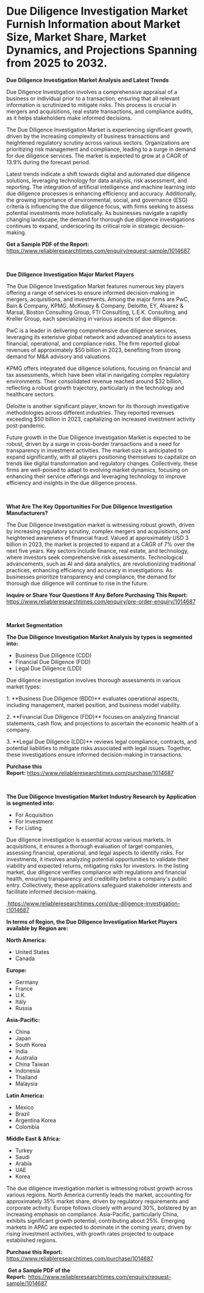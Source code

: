 <p><h1>Due Diligence Investigation Market Furnish Information about Market Size, Market Share, Market Dynamics, and Projections Spanning from 2025 to 2032.</h1></p><p><strong>Due Diligence Investigation Market Analysis and Latest Trends</strong></p>
<p><p>Due Diligence Investigation involves a comprehensive appraisal of a business or individual prior to a transaction, ensuring that all relevant information is scrutinized to mitigate risks. This process is crucial in mergers and acquisitions, real estate transactions, and compliance audits, as it helps stakeholders make informed decisions.</p><p>The Due Diligence Investigation Market is experiencing significant growth, driven by the increasing complexity of business transactions and heightened regulatory scrutiny across various sectors. Organizations are prioritizing risk management and compliance, leading to a surge in demand for due diligence services. The market is expected to grow at a CAGR of 13.9% during the forecast period. </p><p>Latest trends indicate a shift towards digital and automated due diligence solutions, leveraging technology for data analysis, risk assessment, and reporting. The integration of artificial intelligence and machine learning into due diligence processes is enhancing efficiency and accuracy. Additionally, the growing importance of environmental, social, and governance (ESG) criteria is influencing the due diligence focus, with firms seeking to assess potential investments more holistically. As businesses navigate a rapidly changing landscape, the demand for thorough due diligence investigations continues to expand, underscoring its critical role in strategic decision-making.</p></p>
<p><strong>Get a Sample PDF of the Report:&nbsp;</strong> <a href="https://www.reliableresearchtimes.com/enquiry/request-sample/1014687?utm_campaign=2646&utm_medium=2&utm_source=Github&utm_content=ia&utm_term=17042025&utm_id=due-diligence-investigation">https://www.reliableresearchtimes.com/enquiry/request-sample/1014687</a></p>
<p>&nbsp;</p>
<p><strong>Due Diligence Investigation Major Market Players</strong></p>
<p><p>The Due Diligence Investigation Market features numerous key players offering a range of services to ensure informed decision-making in mergers, acquisitions, and investments. Among the major firms are PwC, Bain & Company, KPMG, McKinsey & Company, Deloitte, EY, Alvarez & Marsal, Boston Consulting Group, FTI Consulting, L.E.K. Consulting, and Kreller Group, each specializing in various aspects of due diligence.</p><p>PwC is a leader in delivering comprehensive due diligence services, leveraging its extensive global network and advanced analytics to assess financial, operational, and compliance risks. The firm reported global revenues of approximately $50 billion in 2023, benefiting from strong demand for M&A advisory and valuations.</p><p>KPMG offers integrated due diligence solutions, focusing on financial and tax assessments, which have been vital in navigating complex regulatory environments. Their consolidated revenue reached around $32 billion, reflecting a robust growth trajectory, particularly in the technology and healthcare sectors.</p><p>Deloitte is another significant player, known for its thorough investigative methodologies across different industries. They reported revenues exceeding $50 billion in 2023, capitalizing on increased investment activity post-pandemic.</p><p>Future growth in the Due Diligence Investigation Market is expected to be robust, driven by a surge in cross-border transactions and a need for transparency in investment activities. The market size is anticipated to expand significantly, with all players positioning themselves to capitalize on trends like digital transformation and regulatory changes. Collectively, these firms are well-poised to adapt to evolving market dynamics, focusing on enhancing their service offerings and leveraging technology to improve efficiency and insights in the due diligence process.</p></p>
<p>&nbsp;</p>
<p><strong>What Are The Key Opportunities For Due Diligence Investigation Manufacturers?</strong></p>
<p><p>The Due Diligence Investigation market is witnessing robust growth, driven by increasing regulatory scrutiny, complex mergers and acquisitions, and heightened awareness of financial fraud. Valued at approximately USD 3 billion in 2023, the market is projected to expand at a CAGR of 7% over the next five years. Key sectors include finance, real estate, and technology, where investors seek comprehensive risk assessments. Technological advancements, such as AI and data analytics, are revolutionizing traditional practices, enhancing efficiency and accuracy in investigations. As businesses prioritize transparency and compliance, the demand for thorough due diligence will continue to rise in the future.</p></p>
<p><strong>Inquire or Share Your Questions If Any Before Purchasing This Report:</strong> <a href="https://www.reliableresearchtimes.com/enquiry/pre-order-enquiry/1014687?utm_campaign=2646&utm_medium=2&utm_source=Github&utm_content=ia&utm_term=17042025&utm_id=due-diligence-investigation">https://www.reliableresearchtimes.com/enquiry/pre-order-enquiry/1014687</a></p>
<p>&nbsp;</p>
<p><strong>Market Segmentation</strong></p>
<p><strong>The Due Diligence Investigation Market Analysis by types is segmented into:</strong></p>
<p><ul><li>Business Due Diligence (CDD)</li><li>Financial Due Diligence (FDD)</li><li>Legal Due Diligence (LDD)</li></ul></p>
<p><p>Due diligence investigation involves thorough assessments in various market types: </p><p>1. **Business Due Diligence (BDD)** evaluates operational aspects, including management, market position, and business model viability.</p><p>2. **Financial Due Diligence (FDD)** focuses on analyzing financial statements, cash flow, and projections to ascertain the economic health of a company.</p><p>3. **Legal Due Diligence (LDD)** reviews legal compliance, contracts, and potential liabilities to mitigate risks associated with legal issues. Together, these investigations ensure informed decision-making in transactions.</p></p>
<p><strong>Purchase this Report:&nbsp;</strong><a href="https://www.reliableresearchtimes.com/purchase/1014687?utm_campaign=2646&utm_medium=2&utm_source=Github&utm_content=ia&utm_term=17042025&utm_id=due-diligence-investigation">https://www.reliableresearchtimes.com/purchase/1014687</a></p>
<p>&nbsp;</p>
<p><strong>The Due Diligence Investigation Market Industry Research by Application is segmented into:</strong></p>
<p><ul><li>For Acquisition</li><li>For Investment</li><li>For Listing</li></ul></p>
<p><p>Due diligence investigation is essential across various markets. In acquisitions, it ensures a thorough evaluation of target companies, assessing financial, operational, and legal aspects to identify risks. For investments, it involves analyzing potential opportunities to validate their viability and expected returns, mitigating risks for investors. In the listing market, due diligence verifies compliance with regulations and financial health, ensuring transparency and credibility before a company's public entry. Collectively, these applications safeguard stakeholder interests and facilitate informed decision-making.</p></p>
<p><a href="https://www.reliableresearchtimes.com/due-diligence-investigation-r1014687?utm_campaign=2646&utm_medium=2&utm_source=Github&utm_content=ia&utm_term=17042025&utm_id=due-diligence-investigation">&nbsp;https://www.reliableresearchtimes.com/due-diligence-investigation-r1014687</a></p>
<p><strong>In terms of Region, the Due Diligence Investigation Market Players available by Region are:</strong></p>
<p>
    <p> <strong> North America: </strong>
        <ul>
            <li>United States</li>
            <li>Canada</li>
        </ul>
        </p> 
    <p> <strong> Europe: </strong>
        <ul>
            <li>Germany</li>
            <li>France</li>
            <li>U.K.</li>
            <li>Italy</li>
            <li>Russia</li>
        </ul>
        </p> 
    <p> <strong> Asia-Pacific: </strong>
        <ul>
            <li>China</li>
            <li>Japan</li>
            <li>South Korea</li>
            <li>India</li>
            <li>Australia</li>
            <li>China Taiwan</li>
            <li>Indonesia</li>
            <li>Thailand</li>
            <li>Malaysia</li>
        </ul>
        </p> 
    <p> <strong> Latin America: </strong>
        <ul>
            <li>Mexico</li>
            <li>Brazil</li>
            <li>Argentina Korea</li>
            <li>Colombia</li>
        </ul>
        </p> 
    <p> <strong> Middle East & Africa: </strong>
        <ul>
            <li>Turkey</li>
            <li>Saudi</li>
            <li>Arabia</li>
            <li>UAE</li>
            <li>Korea</li>
        </ul>
    </p>
    </p>
<p><p>The due diligence investigation market is witnessing robust growth across various regions. North America currently leads the market, accounting for approximately 35% market share, driven by regulatory requirements and corporate activity. Europe follows closely with around 30%, bolstered by an increasing emphasis on compliance. Asia-Pacific, particularly China, exhibits significant growth potential, contributing about 25%. Emerging markets in APAC are expected to dominate in the coming years, driven by rising investment activities, with growth rates projected to outpace established regions.</p></p>
<p><strong>Purchase this Report: </strong><a href="https://www.reliableresearchtimes.com/purchase/1014687?utm_campaign=2646&utm_medium=2&utm_source=Github&utm_content=ia&utm_term=17042025&utm_id=due-diligence-investigation">https://www.reliableresearchtimes.com/purchase/1014687</a></p>
<p>&nbsp;<strong>Get a Sample PDF of the Report:&nbsp;&nbsp;</strong><a href="https://www.reliableresearchtimes.com/enquiry/request-sample/1014687?utm_campaign=2646&utm_medium=2&utm_source=Github&utm_content=ia&utm_term=17042025&utm_id=due-diligence-investigation">https://www.reliableresearchtimes.com/enquiry/request-sample/1014687</a></p>
<p><strong></strong></p>
<p><p></p><p></p><p></p></p>